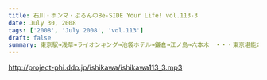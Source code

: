 ```yaml
---
title: 石川・ホンマ・ぶるんのBe-SIDE Your Life! vol.113-3
date: July 30, 2008
tags: ['2008', 'July 2008', 'vol.113']
draft: false
summary: 東京駅→浅草→ライオンキング→池袋ホテル→鎌倉→江ノ島→六本木　・・・東京堪能の旅。１０分で終わるお話だと思うのですが・・・NAMAE
---
```


http://project-phi.ddo.jp/ishikawa/ishikawa113_3.mp3